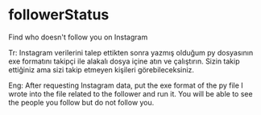 # followerStatus
Find who doesn't follow you on Instagram

Tr:
    Instagram verilerini talep ettikten sonra yazmış olduğum py dosyasının exe formatını takipçi ile alakalı dosya içine atın ve çalıştırın. Sizin takip ettiğiniz ama sizi takip etmeyen kişileri görebileceksiniz.
    
Eng:
    After requesting Instagram data, put the exe format of the py file I wrote into the file related to the follower and run it. You will be able to see the people you follow but do not follow you.
